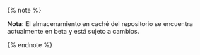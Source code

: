 {% note %}

**Nota:** El almacenamiento en caché del repositorio se encuentra actualmente en beta y está sujeto a cambios.

{% endnote %}